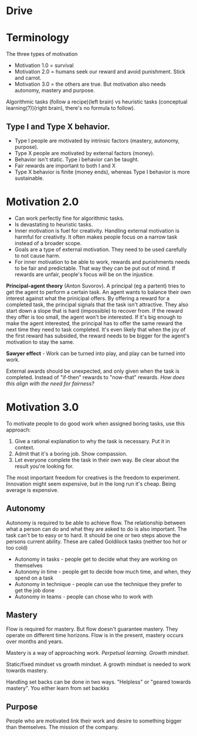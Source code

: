 # Drive
# Terminology
The three types of motivation
* Motivation 1.0 = survival
* Motivation 2.0 = humans seek our reward and avoid punishment. Stick and carrot.
* Motivation 3.0 = the others are true. But motivation also needs autonomy, mastery and purpose.

Algorithmic tasks (follow a recipe)(left brain) vs heuristic tasks (conceptual learning(?))(right brain), there's no formula to follow).

## Type I and Type X behavior.
* Type I people are motivated by intrinsic factors (mastery, autonomy, purpose).
* Type X people are motivated by external factors (money).
* Behavior isn't static. Type i behavior can be taught.
* Fair rewards are important to both I and X
* Type X behavior is finite (money ends), whereas Type I behavior is more sustainable.

# Motivation 2.0
* Can work perfectly fine for algorithmic tasks.
* Is devastating to heuristic tasks.
* Inner motivation is fuel for creativity. Handling external motivation is harmful for creativity. It often makes people focus on a narrow task instead of a broader scope.
* Goals are a type of external motivation. They need to be used carefully to not cause harm.
* For inner motivation to be able to work, rewards and punishments needs to be fair and predictable. That way they can be put out of mind. If rewards are unfair, people's focus will be on the injustice.

**Principal-agent theory** (Anton Suvorov). A principal (eg a partent) tries to get the agent to perform a certain task. An agent wants to balance their own interest against what the prinicipal offers. By offering a reward for a completed task, the principal signals that the task isn't attractive. They also start down a slope that is hard (impossible) to recover from. If the reward they offer is too small, the agent won't be interested. If it's big enough to make the agent interested, the principal has to offer the same reward the next time they need to task completed. It's even likely that when the joy of the first reward has subsided, the reward needs to be bigger for the agent's motivation to stay the same.

**Sawyer effect** - Work can be turned into play, and play can be turned into work.

External awards should be unexpected, and only given when the task is completed. Instead of "if-then" rewards to "now-that" rewards. *How does this align with the need for fairness?*

# Motivation 3.0
To motivate people to do good work when assigned boring tasks, use this approach:
1. Give a rational explanation to why the task is necessary. Put it in context.
2. Admit that it's a boring job. Show compassion.
3. Let everyone complete the task in their own way. Be clear about the result you're looking for.

The most important freedom for creatives is the freedom to experiment. Innovation might seem expensive, but in the long run it's cheap. Being average is expensive.

## Autonomy
Autonomy is required to be able to achieve flow. The relationship between what a person can do and what they are asked to do is also important. The task can't be to easy or to hard. It should be one or two steps above the persons current ability. These are called Goldilock tasks (neither too hot or too cold)

* Autonomy in tasks - people get to decide what they are working on themselves
* Autonomy in time - people get to decide how much time, and when, they spend on a task
* Autonomy in technique - people can use the technique they prefer to get the job done
* Autonomy in teams - people can chose who to work with

## Mastery
Flow is required for mastery. But flow doesn't guarantee mastery. They operate on different time horizons. Flow is in the present, mastery occurs over months and years.

Mastery is a way of approaching work. *Perpetual learning.* *Growth mindset*.

Static/fixed mindset vs growth mindset. A growth mindset is needed to work towards mastery.

Handling set backs can be done in two ways. "Helpless" or "geared towards mastery". You either learn from set backks

## Purpose
People who are motivated link their work and desire to something bigger than themselves. The mission of the company.